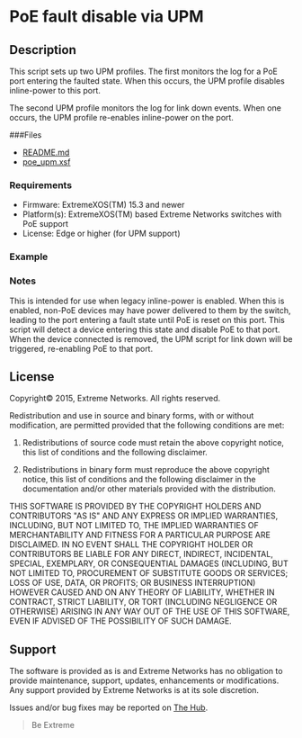 # PoE fault disable via UPM

## Description
This script sets up two UPM profiles. The first monitors the log for a PoE port entering the faulted state. When this occurs, the UPM profile disables inline-power to this port.

The second UPM profile monitors the log for link down events. When one occurs, the UPM profile re-enables inline-power on the port.

###Files
* [README.md](README.md)
* [poe_upm.xsf](poe_upm.xsf)


### Requirements
* Firmware: ExtremeXOS(TM) 15.3 and newer
* Platform(s): ExtremeXOS(TM) based Extreme Networks switches with PoE support
* License: Edge or higher (for UPM support)


### Example

### Notes
This is intended for use when legacy inline-power is enabled. When this is enabled, non-PoE devices may have power delivered to them by the switch, leading to the port entering a fault state until PoE is reset on this port. This script will detect a device entering this state and disable PoE to that port. When the device connected is removed, the UPM script for link down will be triggered, re-enabling PoE to that port.

## License
Copyright© 2015, Extreme Networks.  All rights reserved.

Redistribution and use in source and binary forms, with or without modification,
are permitted provided that the following conditions are met:

1. Redistributions of source code must retain the above copyright notice, this
list of conditions and the following disclaimer.

2. Redistributions in binary form must reproduce the above copyright notice,
this list of conditions and the following disclaimer in the documentation
and/or other materials provided with the distribution.

THIS SOFTWARE IS PROVIDED BY THE COPYRIGHT HOLDERS AND CONTRIBUTORS "AS IS" AND
ANY EXPRESS OR IMPLIED WARRANTIES, INCLUDING, BUT NOT LIMITED TO, THE IMPLIED
WARRANTIES OF MERCHANTABILITY AND FITNESS FOR A PARTICULAR PURPOSE ARE
DISCLAIMED. IN NO EVENT SHALL THE COPYRIGHT HOLDER OR CONTRIBUTORS BE LIABLE
FOR ANY DIRECT, INDIRECT, INCIDENTAL, SPECIAL, EXEMPLARY, OR CONSEQUENTIAL
DAMAGES (INCLUDING, BUT NOT LIMITED TO, PROCUREMENT OF SUBSTITUTE GOODS OR
SERVICES; LOSS OF USE, DATA, OR PROFITS; OR BUSINESS INTERRUPTION) HOWEVER
CAUSED AND ON ANY THEORY OF LIABILITY, WHETHER IN CONTRACT, STRICT LIABILITY,
OR TORT (INCLUDING NEGLIGENCE OR OTHERWISE) ARISING IN ANY WAY OUT OF THE USE
OF THIS SOFTWARE, EVEN IF ADVISED OF THE POSSIBILITY OF SUCH DAMAGE.

## Support
The software is provided as is and Extreme Networks has no obligation to provide
maintenance, support, updates, enhancements or modifications.
Any support provided by Extreme Networks is at its sole discretion.

Issues and/or bug fixes may be reported on [The Hub](https://community.extremenetworks.com/).

>Be Extreme
